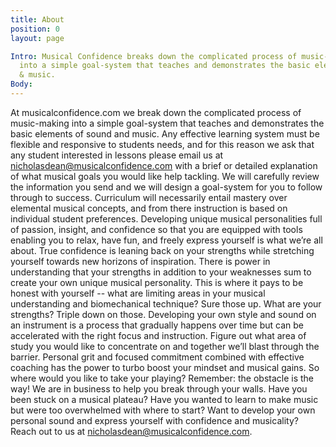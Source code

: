 ```yaml
---
title: About
position: 0
layout: page

Intro: Musical Confidence breaks down the complicated process of music-making
  into a simple goal-system that teaches and demonstrates the basic elements of audio
  & music.
Body:
---
```


At musicalconfidence.com we break down the complicated process of music-making into a simple goal-system that teaches and demonstrates the basic elements of sound and music. Any effective learning system must be flexible and responsive to students needs, and for this reason we ask that any student interested in lessons please email us at nicholasdean@musicalconfidence.com with a brief or detailed explanation of what musical goals you would like help tackling. We will carefully review the information you send and we will design a goal-system for you to follow through to success. Curriculum will necessarily entail mastery over elemental musical concepts, and from there instruction is based on individual student preferences. Developing unique musical personalities full of passion, insight, and confidence so that you are equipped with tools enabling you to relax, have fun, and freely express yourself is what we’re all about. True confidence is leaning back on your strengths while stretching yourself towards new horizons of inspiration.
There is power in understanding that your strengths in addition to your weaknesses sum to create your own unique musical personality. This is where it pays to be honest with yourself -- what are limiting areas in your musical understanding and biomechanical technique? Sure those up. What are your strengths? Triple down on those. Developing your own style and sound on an instrument is a process that gradually happens over time but can be accelerated with the right focus and instruction. Figure out what area of study you would like to concentrate on and together we’ll blast through the barrier. Personal grit and focused commitment combined with effective coaching has the power to turbo boost your mindset and musical gains. So where would you like to take your playing?
Remember: the obstacle is the way! We are in business to help you break through your walls.
Have you been stuck on a musical plateau? Have you wanted to learn to make music but were too overwhelmed with where to start? Want to develop your own personal sound and express yourself with confidence and musicality? Reach out to us at nicholasdean@musicalconfidence.com.
